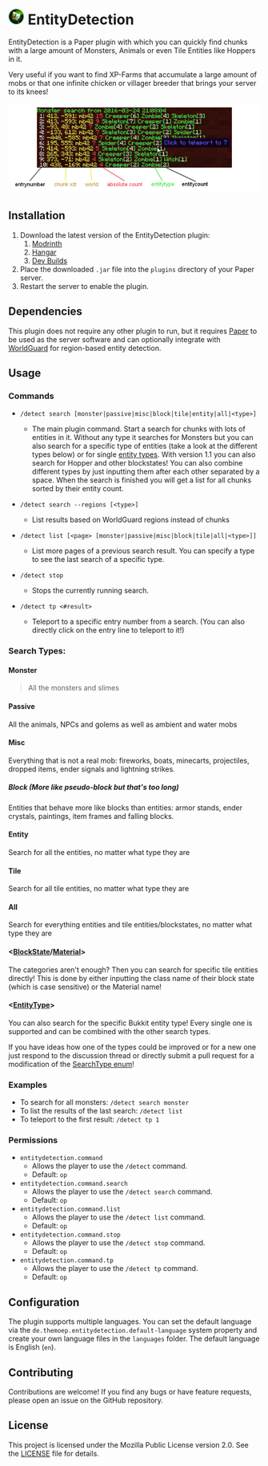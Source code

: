 # <img src="assets/icon.png" height="32px" alt="Entity Detection Icon"/> EntityDetection

EntityDetection is a Paper plugin with which you can quickly find chunks with a large amount of Monsters, Animals or even Tile Entities like Hoppers in it.

Very useful if you want to find XP-Farms that accumulate a large amount of mobs or that one infinite chicken or villager breeder that brings your server to its knees!

![Command Output](assets/command-output.png)

## Installation

1. Download the latest version of the EntityDetection plugin:
   1. [Modrinth](https://modrinth.com/mod/entitydetection)
   2. [Hangar](https://hangar.papermc.io/plugins/EntityDetection)
   3. [Dev Builds](https://ci.minebench.de/job/EntityDetection/)
2. Place the downloaded `.jar` file into the `plugins` directory of your Paper server.
3. Restart the server to enable the plugin.

## Dependencies

This plugin does not require any other plugin to run, but it requires [Paper](https://papermc.io/) to be used as the server software and can optionally integrate with [WorldGuard](https://worldguard.enginehub.org/) for region-based entity detection.

## Usage

### Commands

- `/detect search [monster|passive|misc|block|tile|entity|all|<type>]`
    - The main plugin command. Start a search for chunks with lots of entities in it. Without any type it searches for Monsters but you can also search for a specific type of entities (take a look at the different types below) or for single [entity types](https://jd.papermc.io/paper/1.21.4/org/bukkit/entity/EntityType.html). With version 1.1 you can also search for Hopper and other blockstates! You can also combine different types by just inputting them after each other separated by a space. When the search is finished you will get a list for all chunks sorted by their entity count.

- `/detect search --regions [<type>]`
    - List results based on WorldGuard regions instead of chunks

- `/detect list [<page> [monster|passive|misc|block|tile|all|<type>]]`
    - List more pages of a previous search result. You can specify a type to see the last search of a specific type.

- `/detect stop`
    - Stops the currently running search.

- `/detect tp <#result>`
    - Teleport to a specific entry number from a search. (You can also directly click on the entry line to teleport to it!)

### Search Types:
#### Monster
> All the monsters and slimes

#### Passive
 All the animals, NPCs and golems as well as ambient and water mobs

#### Misc
 Everything that is not a real mob: fireworks, boats, minecarts, projectiles, dropped items, ender signals and lightning strikes.

##### Block (More like pseudo-block but that's too long)
 Entities that behave more like blocks than entities: armor stands, ender crystals, paintings, item frames and falling blocks.

#### Entity
 Search for all the entities, no matter what type they are

#### Tile
 Search for all tile entities, no matter what type they are

#### All
 Search for everything entities and tile entities/blockstates, no matter what type they are

#### <[BlockState](https://jd.papermc.io/paper/1.21.4/org/bukkit/block/BlockState.html)/[Material](https://jd.papermc.io/paper/1.21.4/org/bukkit/Material.html)>
 The categories aren't enough? Then you can search for specific tile entities directly! This is done by either inputting the class name of their block state (which is case sensitive) or the Material name!

#### <[EntityType](https://jd.papermc.io/paper/1.21.4/org/bukkit/entity/EntityType.html)>
 You can also search for the specific Bukkit entity type! Every single one is supported and can be combined with the other search types.

If you have ideas how one of the types could be improved or for a new one just respond to the discussion thread or directly submit a pull request for a modification of the [SearchType enum](https://github.com/minebench/entitydetection/blob/master/src/main/java/de/themoep/entitydetection/searcher/searchtype.java)!


### Examples

- To search for all monsters: `/detect search monster`
- To list the results of the last search: `/detect list`
- To teleport to the first result: `/detect tp 1`

### Permissions

- `entitydetection.command`
    - Allows the player to use the `/detect` command.
    - Default: `op`
- `entitydetection.command.search`
    - Allows the player to use the `/detect search` command.
    - Default: `op`
- `entitydetection.command.list`
    - Allows the player to use the `/detect list` command.
    - Default: `op`
- `entitydetection.command.stop`
    - Allows the player to use the `/detect stop` command.
    - Default: `op`
- `entitydetection.command.tp`
    - Allows the player to use the `/detect tp` command.
    - Default: `op`

## Configuration

The plugin supports multiple languages. You can set the default language via the `de.themoep.entitydetection.default-language` system property and create your own language files in the `languages` folder. The default language is English (`en`).

## Contributing

Contributions are welcome! If you find any bugs or have feature requests, please open an issue on the GitHub repository.

## License

This project is licensed under the Mozilla Public License version 2.0. See the [LICENSE](LICENSE) file for details.